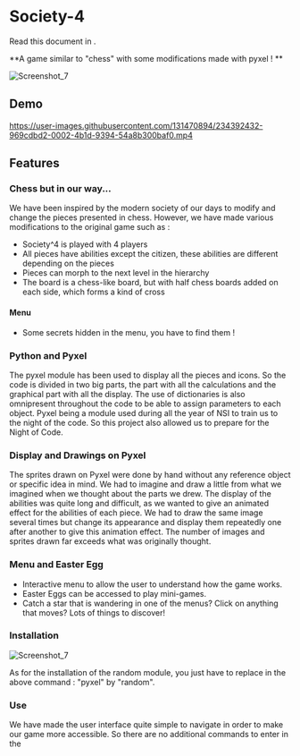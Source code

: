# Society-4

Read this document in .

**A game similar to "chess" with some modifications made with pyxel ! **

![Screenshot_7](https://user-images.githubusercontent.com/131471941/234773177-534e65c6-808a-42e8-9e9d-eaa4292bccef.png)

## Demo 

https://user-images.githubusercontent.com/131470894/234392432-969cdbd2-0002-4b1d-9394-54a8b300baf0.mp4



## Features


### Chess but in our way...

We have been inspired by the modern society of our days to modify and change the pieces presented in chess.
However, we have made various modifications to the original game such as :
  - Society^4 is played with 4 players 
  - All pieces have abilities except the citizen, these abilities are different depending on the pieces
  - Pieces can morph to the next level in the hierarchy
  - The board is a chess-like board, but with half chess boards added on each side, which forms a kind of cross
  
  
#### Menu
  - Some secrets hidden in the menu, you have to find them !

### Python and Pyxel

The pyxel module has been used to display all the pieces and icons. So the code is divided in two big parts, the part with all the calculations and the graphical part with all the display. The use of dictionaries is also omnipresent throughout the code to be able to assign parameters to each object. 
Pyxel being a module used during all the year of NSI to train us to the night of the code. So this project also allowed us to prepare for the Night of Code. 

### Display and Drawings on Pyxel

The sprites drawn on Pyxel were done by hand without any reference object or specific idea in mind. We had to imagine and draw a little from what we imagined when we thought about the parts we drew. The display of the abilities was quite long and difficult, as we wanted to give an animated effect for the abilities of each piece. We had to draw the same image several times but change its appearance and display them repeatedly one after another to give this animation effect. The number of images and sprites drawn far exceeds what was originally thought.

### Menu and Easter Egg

  - Interactive menu to allow the user to understand how the game works.
  - Easter Eggs can be accessed to play mini-games.
  - Catch a star that is wandering in one of the menus? Click on anything that moves? Lots of things to discover!


### Installation
![Screenshot_7](https://user-images.githubusercontent.com/131470894/234654262-fad628ea-0ebc-4b06-b267-bbd3fad3b15a.png)



As for the installation of the random module, you just have to replace in the above command : "pyxel" by "random".

### Use 

We have made the user interface quite simple to navigate in order to make our game more accessible. So there are no additional commands to enter in the

